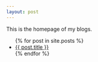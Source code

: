 ```yaml
---
layout: post
---
```

This is the homepage of my blogs.
<ul>
  {% for post in site.posts %}
    <li>
      <a href="/amitoj-blogs/{{ post.url }}">{{ post.title }}</a>
    </li>
  {% endfor %}
</ul>
